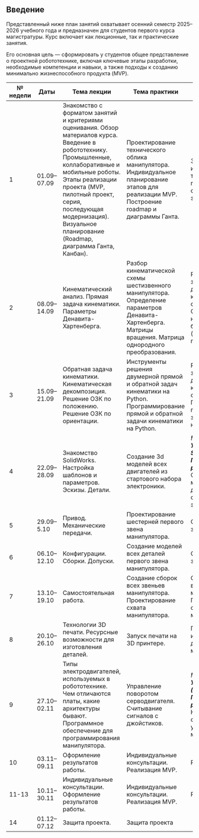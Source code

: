 ## Введение

Представленный ниже план занятий охватывает осенний семестр 2025–2026 учебного года и предназначен для студентов первого курса магистратуры. Курс включает как лекционные, так и практические занятия.

Его основная цель — сформировать у студентов общее представление о проектной робототехнике, включая ключевые этапы разработки, необходимые компетенции и навыки, а также подходы к созданию минимально жизнеспособного продукта (MVP).



| № недели | Даты           | Тема лекции                     | Тема практики                  | Самостоятельная работа                  |
|----------|----------------|----------------------------------|--------------------------------|--------------------------------|
| 1        | 01.09–07.09     |Знакомство с форматом занятий и критериями оценивания. Обзор материалов курса. Введение в робототехнику. Промышленные, коллаборативные и мобильные роботы. Этапы реализации проекта (MVP, пилотный проект, серия, последующая модернизация). Визуальное планирование (Roadmap, диаграмма Ганта, Канбан).| Проектирование технического облика манипулятора. Индивидуальное планирование этапов для реализации MVP. Построение roadmap и диаграммы Ганта.  | Заполнение индивидуальных таблиц с проставлением сроков для каждого этапа.|
| 2        | 08.09–14.09     |Кинематический анализ. Прямая задача кинематики. Параметры Денавита-Хартенберга.| Разбор кинематической схемы шестизвенного манипулятора. Определение параметров Денавита-Хартенберга. Матрицы вращения. Матрица однородного преобразования. |Решение прямой задачи кинематики для своей кинематической схемы. Установка VS Code с необходимыми библиотеками (список приложу позже).|
| 3        | 15.09–21.09     |Обратная задача кинематики. Кинематическая декомпозиция. Решение ОЗК по положению. Решение ОЗК по ориентации.| Инструменты решения двумерной прямой и обратной задач кинематики на Python. Программирование прямой и обратной задачи кинематики на Python.|Решение обратной задачи кинематики для своей кинематической схемы. Программирование прямой и обратной задачи кинематики на Python.|
| 4        | 22.09–28.09     |Знакомство SolidWorks. Настройка шаблонов и параметров. Эскизы. Детали.| Создание 3d моделей всех двигателей из стартового набора электроники.  |***!Предварительно! Установить SolidWorks 2023. Проверить работоспособность.*** Создание 3d моделей всех двигателей из стартового набора электроники.|
| 5        | 29.09–5.10     |Привод. Механические передачи.| Проектирование шестерней первого звена манипулятора.  | Сборка первого звена манипулятора.|
| 6        | 06.10–12.10     |Конфигурации. Сборки. Допуски.| Создание моделей всех деталей первого звена манипулятора.  | Сборка первого звена манипулятора.|
| 7        | 13.10–19.10     |Самостоятельная работа. | Создание сборок всех звеньев манипулятора. Проектирование схвата манипулятора.| Создание сборок всех звеньев манипулятора. Проектирование схвата манипулятора.|
| 8        | 20.10–26.10     |Технологии 3D печати. Ресурсные возможности для изготовления деталей. | Запуск печати на 3D принтере.| Печать (или иное изготовление) деталей для манипулятора.|
| 9        | 27.10–02.11     |Типы электродвигателей, используемых в робототехнике. Чем отличаются платы, какие архитектуры бывают. Программное обеспечение для программирования манипулятора.| Управление поворотом серводвигателя. Считывание сигналов с джойстиков.|***!Предварительно! Установить (напишу позже). Проверить работоспособность.***  Написание и отладка программы управления манипулятором.|
| 10        | 03.11–09.11     |Оформление результатов работы.| Индивидуальные консультации. Реализация MVP.|Реализация MVP.|
| 11-13        | 10.11–30.11     |Индивидуальные консультации. Оформление результатов работы.| Индивидуальные консультации. Реализация MVP.|Реализация MVP.|
| 14        | 01.12–07.12     |Защита проекта.| Защита проекта| |